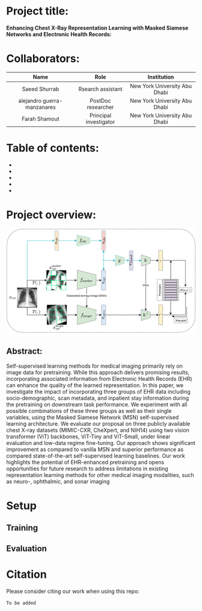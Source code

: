# Project title: 
**Enhancing Chest X-Ray Representation Learning with Masked Siamese Networks and Electronic Health Records:**




# Collaborators:

<div align="center">

|  Name                                   | Role                       | Institution                     |
|:-:                                      |:-:                         |:-:                              |
|  Saeed Shurrab                          | Rsearch assistant          |   New York University Abu Dhabi |
|  alejandro guerra-manzanares            | PostDoc researcher         |   New York University Abu Dhabi |
|  Farah Shamout                          | Principal investigator     |   New York University Abu Dhabi |


</div>

# Table of contents: 
  *
  *
  *
  *
  *


# Project overview:

<img src="/Assets/msn.png" alt="MarineGEO"/>


## Abstract:

Self-supervised learning methods for medical imaging primarily rely on image data for pretraining. While this approach delivers promising results, incorporating associated information from Electronic Health Records (EHR) can enhance the quality of the learned representation. In this paper, we investigate the impact of incorporating three groups of EHR data including socio-demographic, scan metadata, and inpatient stay information during the pretraining on downstream task performance. We experiment with all possible combinations of these three groups as well as their single variables, using the Masked Siamese Network (MSN) self-supervised learning architecture. We evaluate our proposal on three publicly available chest X-ray datasets (MIMIC-CXR, CheXpert, and NIH14) using two vision transformer (ViT) backbones, ViT-Tiny and ViT-Small, under linear evaluation and low-data regime fine-tuning. Our approach shows significant improvement as compared to vanilla MSN and superior performance as compared state-of-the-art self-supervised learning baselines. Our work highlights the potential of EHR-enhanced pretraining and opens opportunities for future research to address limitations in existing representation learning methods for other medical imaging modalities, such as neuro-, ophthalmic, and sonar imaging



# Setup


## Training


## Evaluation


# Citation
Please consider citing our work when using this repo:
```
To be added
```

